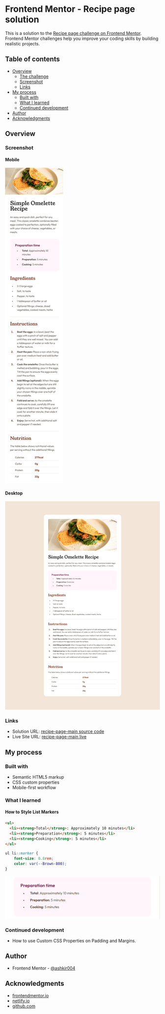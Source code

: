 # Frontend Mentor - Recipe page solution

This is a solution to the [Recipe page challenge on Frontend Mentor](https://www.frontendmentor.io/challenges/recipe-page-KiTsR8QQKm). Frontend Mentor challenges help you improve your coding skills by building realistic projects. 

## Table of contents

- [Overview](#overview)
  - [The challenge](#the-challenge)
  - [Screenshot](#screenshot)
  - [Links](#links)
- [My process](#my-process)
  - [Built with](#built-with)
  - [What I learned](#what-i-learned)
  - [Continued development](#continued-development)
- [Author](#author)
- [Acknowledgments](#acknowledgments)


## Overview

### Screenshot

#### Mobile
![Mobile](./assets/images/Mobile.png)

#### Desktop
![Desktop](./assets/images/Desktop.png)


### Links

- Solution URL: [recipe-page-main source code](https://github.com/ashkir004/recipe-page-main)
- Live Site URL: [recipe-page-main live](https://your-live-site-url.com)

## My process

### Built with

- Semantic HTML5 markup
- CSS custom properties
- Mobile-first workflow

### What I learned

#### How to Style List Markers

```html
<ul>
  <li><strong>Total</strong>: Approximately 10 minutes</li>
  <li><strong>Preparation</strong>: 5 minutes</li>
  <li><strong>Cooking</strong>: 5 minutes</li>
</ul>
```
```css
ul li::marker {
    font-size: 0.8rem;
    color: var(--Brown-800);
}
```
![Styling the List Markers](./assets/images/preparation_time_screenshot.png)

### Continued development

- How to use Custom CSS Properties on Padding and Margins.

## Author

- Frontend Mentor - [@ashkir004](https://www.frontendmentor.io/profile/ashkir004)

## Acknowledgments

- [frontendmentor.io](https://www.frontendmentor.io/)
- [netlify.io](https://www.netlify.app)
- [github.com](https://www.github.com)
